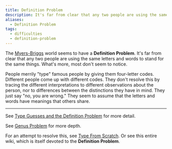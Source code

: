 ```yaml
---
title: Definition Problem
description: It's far from clear that any two people are using the same letters and words to stand for the same things. What's more, most don't seem to notice.
aliases:
  - Definition Problem
tags:
  - difficulties
  - definition-problem
---
```


The [Myers-Briggs](../../typologists/myers-briggs) world seems to have a **Definition Problem**. It's far from clear that any two people are using the same letters and words to stand for the same things. What's more, most don't seem to notice.

People merrily "type" famous people by giving them four-letter codes. Different people come up with different codes. They don't resolve this by tracing the different interpretations to different observations about the person, nor to differences between the distinctions they have in mind. They just say "no, you are wrong." They seem to assume that the letters and words have meanings that others share.

---

See [Type Guesses and the Definition Problem](../../typing/type-guesses-and-the-definition-problem) for more detail.

See [Genus Problem](../../our-difficulties/genus-problem) for more depth.

For an attempt to resolve this, see [Type From Scratch](../../typing/type-from-scratch). Or see this entire wiki, which is itself devoted to the **Definition Problem**.

